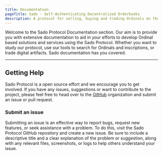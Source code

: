 ```yaml
---
title: Documentation
pageTitle: Sado - Self-Authenticating Decentralized Orderbooks
description: A protocol for selling, buying and trading Ordinals on the bitcoin network.
---
```


Welcome to the Sado Protocol Documentation section. Our aim is to provide you with extensive documentation to aid in your efforts to develop Ordinal based solutions and services using the Sado Protocol. Whether you want to study our protocol, use our tools to search for Ordinals and inscriptions, or trade digital artifacts. Sado documentation has you covered.

---

## Getting Help

Sado Protocol is a open source effort and we encourage you to get involved. If you have any issues, suggestions or want to contribute to the project, please feel free to head over to the [GitHub](https://github.com/sadoprotocol) organization and submit an issue or pull request.

### Submit an issue

Submitting an issue is an effective way to report bugs, request new features, or seek assistance with a problem. To do this, visit the Sado Protocol GitHub repository and create a new issue. Be sure to include a descriptive title and a clear explanation of the problem or suggestion, along with any relevant files, screenshots, or logs to help others understand your issue.
